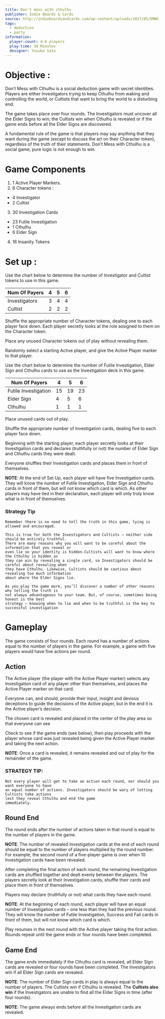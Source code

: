 ```yaml
---
title: Don't mess with cthulhu
publisher: Indie Boards & Cards
source: http://indieboardsandcards.com/wp-content/uploads/2017/05/DMWC-Rulebook-WEB.pdf
tags:
  - deduction
  - party
information:
  player-count: 4-6 players
  play-time: 30 Minutes
  designer: Yusuke Sato
---
```


# Objective :

Don’t Mess with Cthulhu is a social deduction game with secret identities. Players are either Investigators trying to keep Cthulhu from waking and controlling the world, or Cultists that want to bring the world to a disturbing end.

The game takes place over four rounds. The Investigators must uncover all the Elder Signs to win; the Cultists win when Cthulhu is revealed or if the game ends before all the Elder Signs are discovered.

A fundamental rule of the game is that players may say anything that they want during the game (except to discuss the art on their Character token), regardless of the truth of their statements. Don’t Mess with Cthulhu is a social game, pure logic is not enough to win.

# Game Components

1. 1 Active Player Markers.
2. 6 Character tokens :
  
  - 4 Investigator
  - 2 Cultist
  
3. 30 Investigation Cards
  
  - 23 Futile Investigation
  - 1 Cthulhu
  - 6 Elder Sign
4. 16 Insanity Tokens

# Set up :
Use the chart below to determine the number of Investigator
and Cultist tokens to use in this game.   

  | Num Of Payers | 4 | 5 | 6 |
  |-----------|---|---|---|
  | Investigators    | 3 | 4 | 4 |
  | Cultist    | 2 | 2 | 2 |

Shuffle the appropriate number of Character tokens, dealing one to each player face down. Each player secretly looks at the role assigned to them on the Character token.

Place any unused Character tokens out of play without revealing them.

Randomly select a starting Active player, and give the Active Player marker to that player.

Use the chart below to determine the number of Futile Investigation, Elder Sign and Cthulhu cards to use as the Investigation deck in this game.

  | Num Of Payers | 4 | 5 | 6 |
  |-----------|---|---|---|
  | Futile Investigation    | 15 | 19 | 23 |
  | Elder Sign    | 4 | 5 | 6 |
  | Cthulhu    | 1 | 1 | 1 |

Place unused cards out of play.

Shuffle the appropriate number of Investigation cards, dealing five to each player face down. 

Beginning with the starting player, each player secretly looks at their Investigation cards and declares (truthfully or not) the number of Elder Sign and Cthulhu cards they were dealt. 

Everyone shuffles their Investigation cards and places them in front of themselves. 

**NOTE**: At the end of Set Up, each player will have five Investigation cards. They will know the number of Futile Investigation, Elder Sign and Cthulhu cards in front of them, but will not know which card is which. As other players may have lied in their declaration, each player will only truly know what is in front of themselves. 

### Strategy Tip
```
Remember there is no need to tell the truth in this game, lying is allowed and encouraged.

This is true for both the Investigators and Cultists – neither side should be entirely truthful.
There are many reasons why you will want to be careful about the information that you reveal or 
even lie so your identity is hidden.Cultists will want to know where the Cthulhu is hidden as 
they can win by revealing a single card, so Investigators should be careful about revealing when 
they have Cthulhu. Likewise, Cultists should be cautious about revealing too much information 
about where the Elder Signs lie.

As you play the game more, you’ll discover a number of other reasons why telling the truth is 
not always advantageous to your team. But, of course, sometimes being honest is the best 
strategy – knowing when to lie and when to be truthful is the key to successful investigation
```

# Gameplay

The game consists of four rounds. Each round has a number of actions equal to the number of players in the game. For
example, a game with five players would have five actions per round.

## Action
The Active player (the player with the Active Player marker) selects any Investigation card of any player other than themselves, and places the Active Player marker on that card.

Everyone can, and should, provide their input, insight and devious deceptions to guide the decisions of the Active
player, but in the end it is the Active player’s decision.

The chosen card is revealed and placed in the center of the play area so that everyone can see

Check to see if the game ends (see below), then play proceeds with the player whose card was just revealed being given the Active Player marker and taking the next action.

**NOTE**: Once a card is revealed, it remains revealed and out of
play for the remainder of the game.

### STRATEGY TIP:
```
Not every player will get to take an action each round, nor should you want everyone to have
an equal number of actions. Investigators should be wary of letting Cultists take actions
lest they reveal Cthulhu and end the game
immediately.
```

## Round End
The round ends after the number of actions taken in that round is equal to the number of players in the game.

**NOTE**: The number of revealed Investigation cards at the
end of each round should be equal to the number of players
multiplied by the round number. For example, the second 
round of a five-player game is over when 10 Investigation
cards have been revealed.  

After completing the final action of each round, the remaining Investigation cards are shuffled together and dealt evenly between the players. The players secretly look at their Investigation cards, shuffle their cards and place them in front of themselves.  

Players may declare (truthfully or not) what cards they have
each round.

**NOTE**: At the beginning of each round, each player will have an equal number of Investigation cards – one less than they had the previous round. They will know the number of Futile Investigation, Success and Fail cards in front of them, but will
not know which card is which.

Play resumes in the next round with the Active player taking
the first action. Rounds repeat until the game ends or four
rounds have been completed.

## Game End
The game ends immediately if the Cthulhu card is revealed, all Elder Sign cards are revealed or four rounds have been completed. The Investigators win if all Elder Sign cards are revealed.

**NOTE**: The number of Elder Sign cards in play is always equal
to the number of players. The Cultists win if Cthulhu is revealed. The **Cultists also win** if the Investigators are unable to find all the Elder Signs in
time (after four rounds).

**NOTE**: The game always ends before all the Investigation
cards are revealed.
